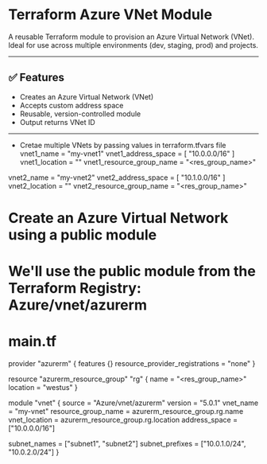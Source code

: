 # Terraform Azure VNet Module

A reusable Terraform module to provision an Azure Virtual Network (VNet). Ideal for use across multiple environments (dev, staging, prod) and projects.

---

## ✅ Features

- Creates an Azure Virtual Network (VNet)
- Accepts custom address space
- Reusable, version-controlled module
- Output returns VNet ID

---
- Cretae multiple VNets by passing values in terraform.tfvars file 
vnet1_name = "my-vnet1"
vnet1_address_space = [ "10.0.0.0/16" ]
vnet1_location  = "<location>"
vnet1_resource_group_name = "<res_group_name>"

vnet2_name = "my-vnet2"
vnet2_address_space = [ "10.1.0.0/16" ]
vnet2_location  = "<location>"
vnet2_resource_group_name = "<res_group_name>"

# Create an Azure Virtual Network using a public module
# We'll use the public module from the Terraform Registry: Azure/vnet/azurerm
# main.tf
provider "azurerm" {
  features {}
  resource_provider_registrations = "none"
}

resource "azurerm_resource_group" "rg" {
  name     = "<res_group_name>"
  location = "westus"
}

module "vnet" {
  source  = "Azure/vnet/azurerm"
  version = "5.0.1"
  vnet_name = "my-vnet"
  resource_group_name = azurerm_resource_group.rg.name
  vnet_location            = azurerm_resource_group.rg.location
  address_space       = ["10.0.0.0/16"]

  subnet_names    = ["subnet1", "subnet2"]
  subnet_prefixes = ["10.0.1.0/24", "10.0.2.0/24"]
}
